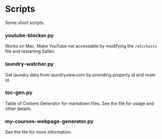# Scripts

Some short scripts.

### youtube-blocker.py
Works on Mac. Make YouTube not accessable by modifying the ```/etc/hosts``` file and restarting Safari.

### laundry-watcher.py
Get laundry data from laundryview.com by providing property id and room id.

### toc-gen.py

Table of Content Generator for markdown files. See the file for usage and other details.

### my-courses-webpage-generator.py

See the file for more information.

